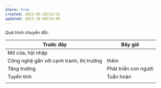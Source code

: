 ```yaml
---
share: true
created: 2023-05-26T14:51
updated: 2023-10-06T16:09
---
```

Quá trình chuyển đổi:

| Trước đây                                | Bây giờ              |
| ---------------------------------------- | -------------------- |
| Mở cửa, hội nhập                         |                      |
| Công nghệ gắn với cạnh tranh, thị trường | thêm                 |
| Tăng trưởng                              | Phát triển con người |
| Tuyến tính                               | Tuần hoàn            |
|                                          |                      |
